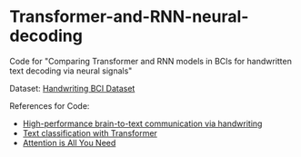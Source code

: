 # Transformer-and-RNN-neural-decoding
Code for "Comparing Transformer and RNN models in BCIs for handwritten text decoding via neural signals"

Dataset: [Handwriting BCI Dataset](https://www.kaggle.com/datasets/saurabhshahane/handwriting-bci)

References for Code:
- [High-performance brain-to-text communication via handwriting](https://www.nature.com/articles/s41586-021-03506-2)
- [Text classification with Transformer](https://keras.io/examples/nlp/text_classification_with_transformer/)
- [Attention is All You Need](https://papers.nips.cc/paper/2017/file/3f5ee243547dee91fbd053c1c4a845aa-Paper.pdf)


